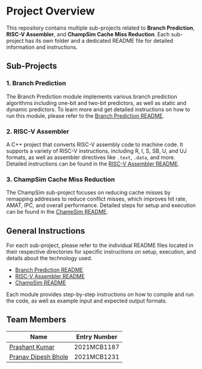 # Project Overview

This repository contains multiple sub-projects related to **Branch Prediction**, **RISC-V Assembler**, and **ChampSim Cache Miss Reduction**. Each sub-project has its own folder and a dedicated README file for detailed information and instructions.

## Sub-Projects

### 1. Branch Prediction
The Branch Prediction module implements various branch prediction algorithms including one-bit and two-bit predictors, as well as static and dynamic predictors. To learn more and get detailed instructions on how to run this module, please refer to the [Branch Prediction README](./branch-prediction/README.md).

### 2. RISC-V Assembler
A C++ project that converts RISC-V assembly code to machine code. It supports a variety of RISC-V instructions, including R, I, S, SB, U, and UJ formats, as well as assembler directives like `.text`, `.data`, and more. Detailed instructions can be found in the [RISC-V Assembler README](./riscv-assembler/README.md).

### 3. ChampSim Cache Miss Reduction
The ChampSim sub-project focuses on reducing cache misses by remapping addresses to reduce conflict misses, which improves hit rate, AMAT, IPC, and overall performance. Detailed steps for setup and execution can be found in the [ChampSim README](./champsim/README.md).

## General Instructions

For each sub-project, please refer to the individual README files located in their respective directories for specific instructions on setup, execution, and details about the technology used.

- [Branch Prediction README](./branch-prediction/README.md)
- [RISC-V Assembler README](./riscv-assembler/README.md)
- [ChampSim README](./champsim/README.md)

Each module provides step-by-step instructions on how to compile and run the code, as well as example input and expected output formats.

## Team Members

| Name                     | Entry Number |
|--------------------------| -------------|
| [Prashant Kumar](https://github.com/manik3003)            | 2021MCB1187  |
| [Pranav Dipesh Bhole](https://github.com/AnanyDhamija) | 2021MCB1231  |

